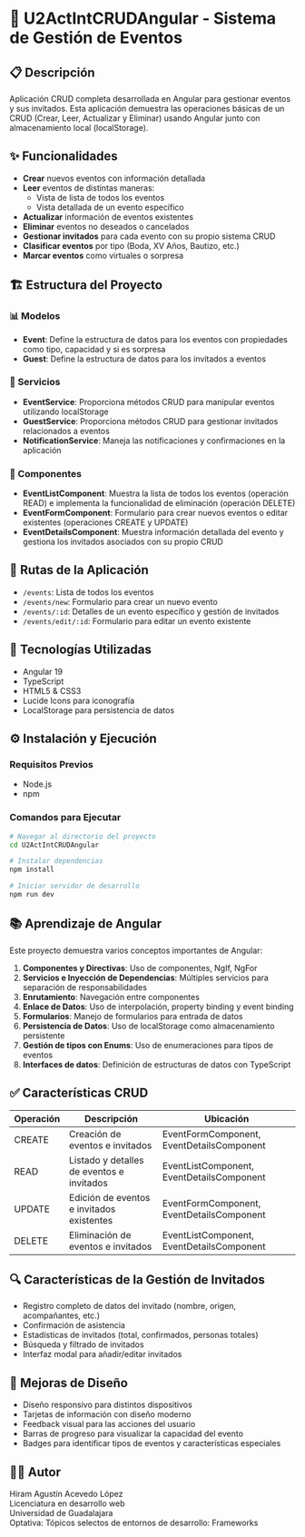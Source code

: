 # 🎉 U2ActIntCRUDAngular - Sistema de Gestión de Eventos

## 📋 Descripción
Aplicación CRUD completa desarrollada en Angular para gestionar eventos y sus invitados. Esta aplicación demuestra las operaciones básicas de un CRUD (Crear, Leer, Actualizar y Eliminar) usando Angular junto con almacenamiento local (localStorage).

## ✨ Funcionalidades
* **Crear** nuevos eventos con información detallada
* **Leer** eventos de distintas maneras:
  * Vista de lista de todos los eventos
  * Vista detallada de un evento específico
* **Actualizar** información de eventos existentes
* **Eliminar** eventos no deseados o cancelados
* **Gestionar invitados** para cada evento con su propio sistema CRUD
* **Clasificar eventos** por tipo (Boda, XV Años, Bautizo, etc.)
* **Marcar eventos** como virtuales o sorpresa

## 🏗️ Estructura del Proyecto

### 📊 Modelos
- **Event**: Define la estructura de datos para los eventos con propiedades como tipo, capacidad y si es sorpresa
- **Guest**: Define la estructura de datos para los invitados a eventos

### 🔧 Servicios
- **EventService**: Proporciona métodos CRUD para manipular eventos utilizando localStorage
- **GuestService**: Proporciona métodos CRUD para gestionar invitados relacionados a eventos
- **NotificationService**: Maneja las notificaciones y confirmaciones en la aplicación

### 🧩 Componentes
- **EventListComponent**: Muestra la lista de todos los eventos (operación READ) e implementa la funcionalidad de eliminación (operación DELETE)
- **EventFormComponent**: Formulario para crear nuevos eventos o editar existentes (operaciones CREATE y UPDATE)
- **EventDetailsComponent**: Muestra información detallada del evento y gestiona los invitados asociados con su propio CRUD

## 🔄 Rutas de la Aplicación
- `/events`: Lista de todos los eventos
- `/events/new`: Formulario para crear un nuevo evento
- `/events/:id`: Detalles de un evento específico y gestión de invitados
- `/events/edit/:id`: Formulario para editar un evento existente

## 🚀 Tecnologías Utilizadas
- Angular 19
- TypeScript
- HTML5 & CSS3
- Lucide Icons para iconografía
- LocalStorage para persistencia de datos

## ⚙️ Instalación y Ejecución

### Requisitos Previos
- Node.js
- npm

### Comandos para Ejecutar
```bash
# Navegar al directorio del proyecto
cd U2ActIntCRUDAngular

# Instalar dependencias
npm install

# Iniciar servidor de desarrollo
npm run dev
```

## 📚 Aprendizaje de Angular
Este proyecto demuestra varios conceptos importantes de Angular:

1. **Componentes y Directivas**: Uso de componentes, NgIf, NgFor
2. **Servicios e Inyección de Dependencias**: Múltiples servicios para separación de responsabilidades
3. **Enrutamiento**: Navegación entre componentes
4. **Enlace de Datos**: Uso de interpolación, property binding y event binding
5. **Formularios**: Manejo de formularios para entrada de datos
6. **Persistencia de Datos**: Uso de localStorage como almacenamiento persistente
7. **Gestión de tipos con Enums**: Uso de enumeraciones para tipos de eventos
8. **Interfaces de datos**: Definición de estructuras de datos con TypeScript

## ✅ Características CRUD
| Operación | Descripción | Ubicación |
|-----------|-------------|-----------|
| CREATE | Creación de eventos e invitados | EventFormComponent, EventDetailsComponent |
| READ | Listado y detalles de eventos e invitados | EventListComponent, EventDetailsComponent |
| UPDATE | Edición de eventos e invitados existentes | EventFormComponent, EventDetailsComponent |
| DELETE | Eliminación de eventos e invitados | EventListComponent, EventDetailsComponent |

## 🔍 Características de la Gestión de Invitados
- Registro completo de datos del invitado (nombre, origen, acompañantes, etc.)
- Confirmación de asistencia
- Estadísticas de invitados (total, confirmados, personas totales)
- Búsqueda y filtrado de invitados
- Interfaz modal para añadir/editar invitados

## 🎨 Mejoras de Diseño
- Diseño responsivo para distintos dispositivos
- Tarjetas de información con diseño moderno
- Feedback visual para las acciones del usuario
- Barras de progreso para visualizar la capacidad del evento
- Badges para identificar tipos de eventos y características especiales

## 👨‍💻 Autor
Hiram Agustín Acevedo López  
Licenciatura en desarrollo web  
Universidad de Guadalajara  
Optativa: Tópicos selectos de entornos de desarrollo: Frameworks
